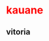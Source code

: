 <html>
<body>
<h1>
kauane
  
</h1>
<h2>
vitoria
</h2>




  
</body>
<style>
h1{color:red}



  
</style>








  
</html>
